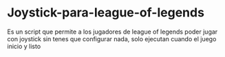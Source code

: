 # Joystick-para-league-of-legends
Es un script que permite a los jugadores de league of legends poder jugar con joystick sin tenes que configurar nada, solo ejecutan cuando el juego inicio y listo
